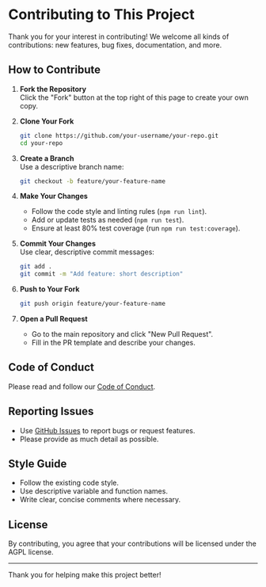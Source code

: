 # Contributing to This Project

Thank you for your interest in contributing! We welcome all kinds of contributions: new features, bug fixes, documentation, and more.

## How to Contribute

1. **Fork the Repository**  
   Click the "Fork" button at the top right of this page to create your own copy.

2. **Clone Your Fork**  
   ```sh
   git clone https://github.com/your-username/your-repo.git
   cd your-repo
   ```

3. **Create a Branch**  
   Use a descriptive branch name:
   ```sh
   git checkout -b feature/your-feature-name
   ```

4. **Make Your Changes**  
   - Follow the code style and linting rules (`npm run lint`).
   - Add or update tests as needed (`npm run test`).
   - Ensure at least 80% test coverage (run `npm run test:coverage`).

5. **Commit Your Changes**  
   Use clear, descriptive commit messages:
   ```sh
   git add .
   git commit -m "Add feature: short description"
   ```

6. **Push to Your Fork**  
   ```sh
   git push origin feature/your-feature-name
   ```

7. **Open a Pull Request**  
   - Go to the main repository and click "New Pull Request".
   - Fill in the PR template and describe your changes.

## Code of Conduct

Please read and follow our [Code of Conduct](CODE_OF_CONDUCT.md).

## Reporting Issues

- Use [GitHub Issues](https://github.com/your-username/your-repo/issues) to report bugs or request features.
- Please provide as much detail as possible.

## Style Guide

- Follow the existing code style.
- Use descriptive variable and function names.
- Write clear, concise comments where necessary.

## License

By contributing, you agree that your contributions will be licensed under the AGPL license.

---

Thank you for helping make this project better!
